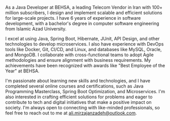 As a Java Developer at BEHSA, a leading Telecom Vendor in Iran with 100+ million subscribers, I design and implement scalable and efficient solutions for large-scale projects. I have 6 years of experience in software development, with a bachelor's degree in computer software engineering from Islamic Azad University.

I excel at using Java, Spring Boot, Hibernate, JUnit, API Design, and other technologies to develop microservices. I also have experience with DevOps tools like Docker, Git, CI/CD, and Linux, and databases like MySQL, Oracle, and MongoDB. I collaborate with cross-functional teams to adopt Agile methodologies and ensure alignment with business requirements. My achievements have been recognized with awards like "Best Employee of the Year" at BEHSA. 

I'm passionate about learning new skills and technologies, and I have completed several online courses and certifications, such as Java Programming Masterclass, Spring Boot Optimization, and Microservices. I'm also interested in crafting efficient solutions for problems and eager to contribute to tech and digital initiatives that make a positive impact on society. I'm always open to connecting with like-minded professionals, so feel free to reach out to me at ali.mirzajanzadeh@outlook.com.
<!---
alimjz/alimjz is a ✨ special ✨ repository because its `README.md` (this file) appears on your GitHub profile.
You can click the Preview link to take a look at your changes.
--->
